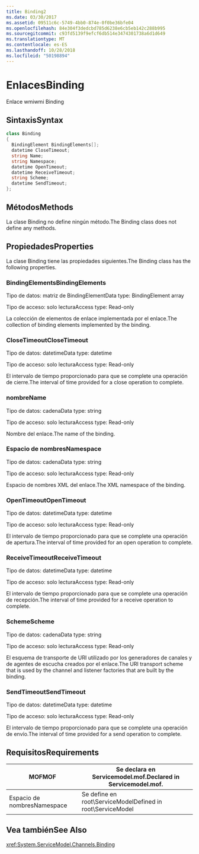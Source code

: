 ```yaml
---
title: Binding2
ms.date: 03/30/2017
ms.assetid: 09511c6c-5749-4bb0-874e-0f0be36bfe04
ms.openlocfilehash: 84e304f3dedcbd785d6238e6cb5eb142c288b995
ms.sourcegitcommit: c93fd5139f9efcf6db514e3474301738a6d1d649
ms.translationtype: MT
ms.contentlocale: es-ES
ms.lasthandoff: 10/28/2018
ms.locfileid: "50198894"
---
```

# <a name="binding"></a><span data-ttu-id="e8aa4-102">Enlaces</span><span class="sxs-lookup"><span data-stu-id="e8aa4-102">Binding</span></span>
<span data-ttu-id="e8aa4-103">Enlace wmi</span><span class="sxs-lookup"><span data-stu-id="e8aa4-103">wmi Binding</span></span>  
  
## <a name="syntax"></a><span data-ttu-id="e8aa4-104">Sintaxis</span><span class="sxs-lookup"><span data-stu-id="e8aa4-104">Syntax</span></span>  
  
```csharp
class Binding  
{  
  BindingElement BindingElements[];  
  datetime CloseTimeout;  
  string Name;  
  string Namespace;  
  datetime OpenTimeout;  
  datetime ReceiveTimeout;  
  string Scheme;  
  datetime SendTimeout;  
};  
```  
  
## <a name="methods"></a><span data-ttu-id="e8aa4-105">Métodos</span><span class="sxs-lookup"><span data-stu-id="e8aa4-105">Methods</span></span>  
 <span data-ttu-id="e8aa4-106">La clase Binding no define ningún método.</span><span class="sxs-lookup"><span data-stu-id="e8aa4-106">The Binding class does not define any methods.</span></span>  
  
## <a name="properties"></a><span data-ttu-id="e8aa4-107">Propiedades</span><span class="sxs-lookup"><span data-stu-id="e8aa4-107">Properties</span></span>  
 <span data-ttu-id="e8aa4-108">La clase Binding tiene las propiedades siguientes.</span><span class="sxs-lookup"><span data-stu-id="e8aa4-108">The Binding class has the following properties.</span></span>  
  
### <a name="bindingelements"></a><span data-ttu-id="e8aa4-109">BindingElements</span><span class="sxs-lookup"><span data-stu-id="e8aa4-109">BindingElements</span></span>  
 <span data-ttu-id="e8aa4-110">Tipo de datos: matriz de BindingElement</span><span class="sxs-lookup"><span data-stu-id="e8aa4-110">Data type: BindingElement array</span></span>  
  
 <span data-ttu-id="e8aa4-111">Tipo de acceso: solo lectura</span><span class="sxs-lookup"><span data-stu-id="e8aa4-111">Access type: Read-only</span></span>  
  
 <span data-ttu-id="e8aa4-112">La colección de elementos de enlace implementada por el enlace.</span><span class="sxs-lookup"><span data-stu-id="e8aa4-112">The collection of binding elements implemented by the binding.</span></span>  
  
### <a name="closetimeout"></a><span data-ttu-id="e8aa4-113">CloseTimeout</span><span class="sxs-lookup"><span data-stu-id="e8aa4-113">CloseTimeout</span></span>  
 <span data-ttu-id="e8aa4-114">Tipo de datos: datetime</span><span class="sxs-lookup"><span data-stu-id="e8aa4-114">Data type: datetime</span></span>  
  
 <span data-ttu-id="e8aa4-115">Tipo de acceso: solo lectura</span><span class="sxs-lookup"><span data-stu-id="e8aa4-115">Access type: Read-only</span></span>  
  
 <span data-ttu-id="e8aa4-116">El intervalo de tiempo proporcionado para que se complete una operación de cierre.</span><span class="sxs-lookup"><span data-stu-id="e8aa4-116">The interval of time provided for a close operation to complete.</span></span>  
  
### <a name="name"></a><span data-ttu-id="e8aa4-117">nombre</span><span class="sxs-lookup"><span data-stu-id="e8aa4-117">Name</span></span>  
 <span data-ttu-id="e8aa4-118">Tipo de datos: cadena</span><span class="sxs-lookup"><span data-stu-id="e8aa4-118">Data type: string</span></span>  
  
 <span data-ttu-id="e8aa4-119">Tipo de acceso: solo lectura</span><span class="sxs-lookup"><span data-stu-id="e8aa4-119">Access type: Read-only</span></span>  
  
 <span data-ttu-id="e8aa4-120">Nombre del enlace.</span><span class="sxs-lookup"><span data-stu-id="e8aa4-120">The name of the binding.</span></span>  
  
### <a name="namespace"></a><span data-ttu-id="e8aa4-121">Espacio de nombres</span><span class="sxs-lookup"><span data-stu-id="e8aa4-121">Namespace</span></span>  
 <span data-ttu-id="e8aa4-122">Tipo de datos: cadena</span><span class="sxs-lookup"><span data-stu-id="e8aa4-122">Data type: string</span></span>  
  
 <span data-ttu-id="e8aa4-123">Tipo de acceso: solo lectura</span><span class="sxs-lookup"><span data-stu-id="e8aa4-123">Access type: Read-only</span></span>  
  
 <span data-ttu-id="e8aa4-124">Espacio de nombres XML del enlace.</span><span class="sxs-lookup"><span data-stu-id="e8aa4-124">The XML namespace of the binding.</span></span>  
  
### <a name="opentimeout"></a><span data-ttu-id="e8aa4-125">OpenTimeout</span><span class="sxs-lookup"><span data-stu-id="e8aa4-125">OpenTimeout</span></span>  
 <span data-ttu-id="e8aa4-126">Tipo de datos: datetime</span><span class="sxs-lookup"><span data-stu-id="e8aa4-126">Data type: datetime</span></span>  
  
 <span data-ttu-id="e8aa4-127">Tipo de acceso: solo lectura</span><span class="sxs-lookup"><span data-stu-id="e8aa4-127">Access type: Read-only</span></span>  
  
 <span data-ttu-id="e8aa4-128">El intervalo de tiempo proporcionado para que se complete una operación de apertura.</span><span class="sxs-lookup"><span data-stu-id="e8aa4-128">The interval of time provided for an open operation to complete.</span></span>  
  
### <a name="receivetimeout"></a><span data-ttu-id="e8aa4-129">ReceiveTimeout</span><span class="sxs-lookup"><span data-stu-id="e8aa4-129">ReceiveTimeout</span></span>  
 <span data-ttu-id="e8aa4-130">Tipo de datos: datetime</span><span class="sxs-lookup"><span data-stu-id="e8aa4-130">Data type: datetime</span></span>  
  
 <span data-ttu-id="e8aa4-131">Tipo de acceso: solo lectura</span><span class="sxs-lookup"><span data-stu-id="e8aa4-131">Access type: Read-only</span></span>  
  
 <span data-ttu-id="e8aa4-132">El intervalo de tiempo proporcionado para que se complete una operación de recepción.</span><span class="sxs-lookup"><span data-stu-id="e8aa4-132">The interval of time provided for a receive operation to complete.</span></span>  
  
### <a name="scheme"></a><span data-ttu-id="e8aa4-133">Scheme</span><span class="sxs-lookup"><span data-stu-id="e8aa4-133">Scheme</span></span>  
 <span data-ttu-id="e8aa4-134">Tipo de datos: cadena</span><span class="sxs-lookup"><span data-stu-id="e8aa4-134">Data type: string</span></span>  
  
 <span data-ttu-id="e8aa4-135">Tipo de acceso: solo lectura</span><span class="sxs-lookup"><span data-stu-id="e8aa4-135">Access type: Read-only</span></span>  
  
 <span data-ttu-id="e8aa4-136">El esquema de transporte de URI utilizado por los generadores de canales y de agentes de escucha creados por el enlace.</span><span class="sxs-lookup"><span data-stu-id="e8aa4-136">The URI transport scheme that is used by the channel and listener factories that are built by the binding.</span></span>  
  
### <a name="sendtimeout"></a><span data-ttu-id="e8aa4-137">SendTimeout</span><span class="sxs-lookup"><span data-stu-id="e8aa4-137">SendTimeout</span></span>  
 <span data-ttu-id="e8aa4-138">Tipo de datos: datetime</span><span class="sxs-lookup"><span data-stu-id="e8aa4-138">Data type: datetime</span></span>  
  
 <span data-ttu-id="e8aa4-139">Tipo de acceso: solo lectura</span><span class="sxs-lookup"><span data-stu-id="e8aa4-139">Access type: Read-only</span></span>  
  
 <span data-ttu-id="e8aa4-140">El intervalo de tiempo proporcionado para que se complete una operación de envío.</span><span class="sxs-lookup"><span data-stu-id="e8aa4-140">The interval of time provided for a send operation to complete.</span></span>  
  
## <a name="requirements"></a><span data-ttu-id="e8aa4-141">Requisitos</span><span class="sxs-lookup"><span data-stu-id="e8aa4-141">Requirements</span></span>  
  
|<span data-ttu-id="e8aa4-142">MOF</span><span class="sxs-lookup"><span data-stu-id="e8aa4-142">MOF</span></span>|<span data-ttu-id="e8aa4-143">Se declara en Servicemodel.mof.</span><span class="sxs-lookup"><span data-stu-id="e8aa4-143">Declared in Servicemodel.mof.</span></span>|  
|---------|-----------------------------------|  
|<span data-ttu-id="e8aa4-144">Espacio de nombres</span><span class="sxs-lookup"><span data-stu-id="e8aa4-144">Namespace</span></span>|<span data-ttu-id="e8aa4-145">Se define en root\ServiceModel</span><span class="sxs-lookup"><span data-stu-id="e8aa4-145">Defined in root\ServiceModel</span></span>|  
  
## <a name="see-also"></a><span data-ttu-id="e8aa4-146">Vea también</span><span class="sxs-lookup"><span data-stu-id="e8aa4-146">See Also</span></span>  
 <xref:System.ServiceModel.Channels.Binding>
